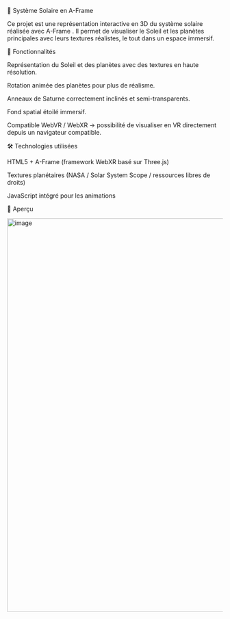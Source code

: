 🌌 Système Solaire en A-Frame

Ce projet est une représentation interactive en 3D du système solaire réalisée avec A-Frame
.
Il permet de visualiser le Soleil et les planètes principales avec leurs textures réalistes, le tout dans un espace immersif.

🚀 Fonctionnalités

Représentation du Soleil et des planètes avec des textures en haute résolution.

Rotation animée des planètes pour plus de réalisme.

Anneaux de Saturne correctement inclinés et semi-transparents.

Fond spatial étoilé immersif.

Compatible WebVR / WebXR → possibilité de visualiser en VR directement depuis un navigateur compatible.

🛠️ Technologies utilisées

HTML5 + A-Frame (framework WebXR basé sur Three.js)

Textures planétaires (NASA / Solar System Scope / ressources libres de droits)

JavaScript intégré pour les animations

📸 Aperçu

<img width="1877" height="920" alt="image" src="https://github.com/user-attachments/assets/2283a388-cc7e-45bf-93e6-4552de947858" />
